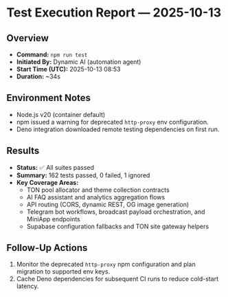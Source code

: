 <!-- deno-fmt-ignore-file -->

# Test Execution Report — 2025-10-13

## Overview
- **Command:** `npm run test`
- **Initiated By:** Dynamic AI (automation agent)
- **Start Time (UTC):** 2025-10-13 08:53
- **Duration:** ~34s

## Environment Notes
- Node.js v20 (container default)
- npm issued a warning for deprecated `http-proxy` env configuration.
- Deno integration downloaded remote testing dependencies on first run.

## Results
- **Status:** ✅ All suites passed
- **Summary:** 162 tests passed, 0 failed, 1 ignored
- **Key Coverage Areas:**
  - TON pool allocator and theme collection contracts
  - AI FAQ assistant and analytics aggregation flows
  - API routing (CORS, dynamic REST, OG image generation)
  - Telegram bot workflows, broadcast payload orchestration, and MiniApp endpoints
  - Supabase configuration fallbacks and TON site gateway helpers

## Follow-Up Actions
1. Monitor the deprecated `http-proxy` npm configuration and plan migration to supported env keys.
2. Cache Deno dependencies for subsequent CI runs to reduce cold-start latency.

